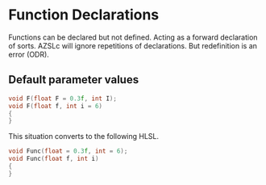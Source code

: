 # Function Declarations
Functions can be declared but not defined. Acting as a forward declaration of sorts.
AZSLc will ignore repetitions of declarations. But redefinition is an error (ODR).

## Default parameter values
```cpp
void F(float F = 0.3f, int I);
void F(float f, int i = 6)
{
}
```

This situation converts to the following HLSL. 


```cpp
void Func(float = 0.3f, int = 6);
void Func(float f, int i)
{
}
```